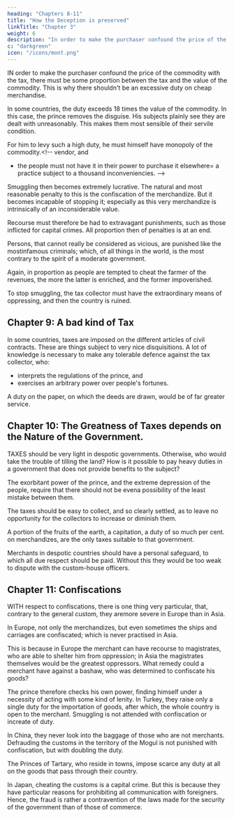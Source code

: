 ```yaml
---
heading: "Chapters 8-11"
title: "How the Deception is preserved"
linkTitle: "Chapter 3"
weight: 6
description: "In order to make the purchaser confound the price of the commodity with the tax, there must be some proportion between the tax and the value of the commodity"
c: "darkgreen"
icon: "/icons/mont.png"
---
```




IN order to make the purchaser confound the price of the commodity with the tax, there must be some proportion between the tax and the value of the commodity. This is why there shouldn't be an excessive duty on cheap merchandise. 

In some countries, the duty exceeds 18 times the value of the commodity. In this case, the prince removes the disguise. His subjects plainly see they are dealt with unreasonably. This makes them most sensible of their servile condition.

For him to levy such a high duty, he must himself have monopoly of the commodity.<!--  vendor, and
- the people must not have it in their power to purchase it elsewhere= a practice subject to a thousand inconveniencies. -->

Smuggling then becomes extremely lucrative. The natural and most reasonable penalty to this is the confiscation of the merchandize. But it becomes incapable of stopping it; especially as this very merchandize is intrinsically of an inconsiderable value. 

Recourse must therefore be had to extravagant punishments, such as those inflicted for capital crimes. All proportion then of penalties is at an end. 

Persons, that cannot really be considered as vicious, are punished like the mostinfamous criminals; which, of all things in the world, is the most contrary to the spirit of a moderate government.

Again, in proportion as people are tempted to cheat the farmer of the revenues, the more the latter is enriched, and the former impoverished. 

To stop smuggling, the tax collector must have the extraordinary means of oppressing, and then the country is ruined.




## Chapter 9: A bad kind of Tax

In some countries, taxes are imposed on the different articles of civil contracts. These are things subject to very nice disquisitions. A lot of knowledge is necessary to make any tolerable defence against the tax collector, who:
- interprets the regulations of the prince, and
- exercises an arbitrary power over people's fortunes. 

A duty on the paper, on which the deeds are drawn, would be of far greater service.



## Chapter 10: The Greatness of Taxes depends on the Nature of the Government.

TAXES should be very light in despotic governments. Otherwise, who would take the trouble of tilling the land? How is it possible to pay heavy duties in a government that does not provide benefits to the subject?

The exorbitant power of the prince, and the extreme depression of the people, require that there should not be evena possibility of the least mistake between them. 

The taxes should be easy to collect, and so clearly settled, as to leave no opportunity for the collectors to increase or diminish them. 

A portion of the fruits of the earth, a capitation, a duty of so much per cent. on merchandizes, are the only taxes suitable to that government.

Merchants in despotic countries should have a personal safeguard, to which all due respect should be paid. Without this they would be too weak to dispute with the custom-house officers.



## Chapter 11: Confiscations

WITH respect to confiscations, there is one thing very particular, that, contrary to the general custom, they aremore severe in Europe than in Asia. 

In Europe, not only the merchandizes, but even sometimes the ships and carriages are confiscated; which is never practised in Asia. 

This is because in Europe the merchant can have recourse to magistrates, who are able to shelter him from oppression; in Asia the magistrates themselves would be the greatest oppressors. What remedy could a merchant have against a bashaw, who was determined to confiscate his goods?

The prince therefore checks his own power, finding himself under a necessity of acting with some kind of lenity. In Turkey, they raise only a single duty for the importation of goods, after which, the whole country is open to the merchant. Smuggling is not attended with confiscation or increate of duty. 

In China, they never look into the baggage of those who are not merchants. Defrauding the customs in the territory of the Mogul is not punished with confiscation, but with doubling the duty. 

The Princes of Tartary, who reside in towns, impose scarce any duty at all on the goods that pass through their country. 

In Japan, cheating the customs is a capital crime. But this is because they have particular reasons for prohibiting all communication with foreigners. Hence, the fraud is rather a contravention of the laws made for the security of the government than of those of commerce.
